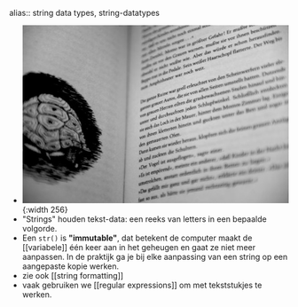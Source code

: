 alias:: string data types, string-datatypes

- ![image.jpg](../assets/string.jpg){:width 256}
- "Strings" houden tekst-data: een reeks van letters in een bepaalde volgorde.
- Een `str()` is **"immutable"**, dat betekent de computer maakt de [[variabele]] één keer aan in het geheugen en gaat ze niet meer aanpassen. In de praktijk ga je bij elke aanpassing van een string op een aangepaste kopie werken.
- zie ook [[string formatting]]
- vaak gebruiken we [[regular expressions]] om met tekststukjes te werken.